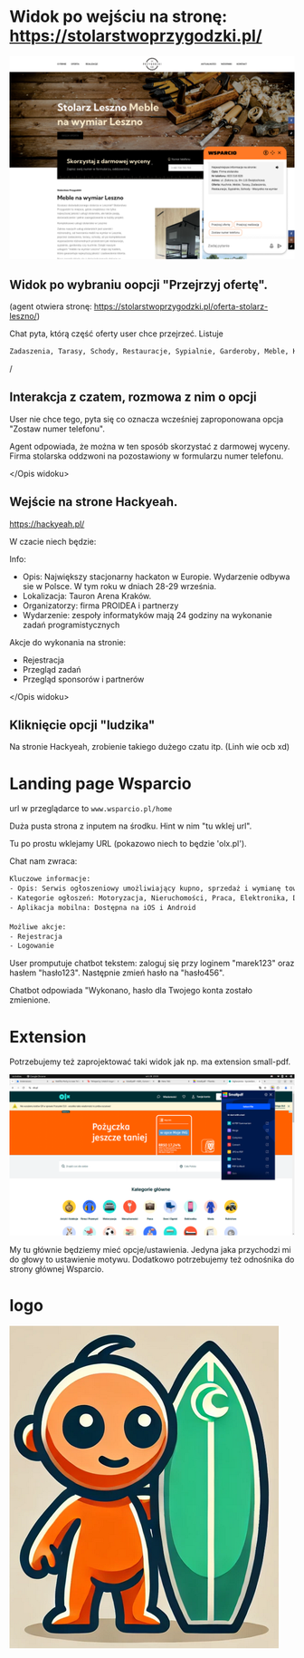 # Widok po wejściu na stronę: https://stolarstwoprzygodzki.pl/

![](img/1.png)

## Widok po wybraniu oopcji "Przejrzyj ofertę".

<Opis widoku>

(agent otwiera stronę: https://stolarstwoprzygodzki.pl/oferta-stolarz-leszno/)

Chat pyta, którą część oferty user chce przejrzeć. Listuje
```sh
Zadaszenia, Tarasy, Schody, Restauracje, Sypialnie, Garderoby, Meble, Kuchnie.
```

/<Opis widoku>

## Interakcja z czatem, rozmowa z nim o opcji

<Opis widoku>

User nie chce tego, pyta się co oznacza wcześniej zaproponowana opcja "Zostaw numer telefonu".

Agent odpowiada, że można w ten sposób skorzystać z darmowej wyceny. Firma stolarska oddzwoni na pozostawiony w formularzu numer telefonu.

</Opis widoku>

## Wejście na strone Hackyeah.

https://hackyeah.pl/ 

<Opis widoku>

W czacie niech będzie:

Info:
- Opis: Największy stacjonarny hackaton w Europie. Wydarzenie odbywa sie w Polsce. W tym roku w dniach 28-29 września.
- Lokalizacja: Tauron Arena Kraków.
- Organizatorzy: firma PROIDEA i partnerzy
- Wydarzenie: zespoły informatyków mają 24 godziny na wykonanie zadań programistycznych

Akcje do wykonania na stronie:
- Rejestracja
- Przegląd zadań 
- Przegląd sponsorów i partnerów

</Opis widoku>

## Kliknięcie opcji "ludzika"

Na stronie Hackyeah, zrobienie takiego dużego czatu itp. (Linh wie ocb xd)

# Landing page Wsparcio

url w przeglądarce to  `www.wsparcio.pl/home`

Duża pusta strona z inputem na środku. Hint w nim "tu wklej url".

Tu po prostu wklejamy URL (pokazowo niech to będzie 'olx.pl').

Chat nam zwraca:

```sh
Kluczowe informacje:
- Opis: Serwis ogłoszeniowy umożliwiający kupno, sprzedaż i wymianę towarów oraz usług między użytkownikami
- Kategorie ogłoszeń: Motoryzacja, Nieruchomości, Praca, Elektronika, Dom i Ogród, Moda, Dla Dzieci, Sport i Hobby, Zwierzęta, Usługi i Firmy, Muzyka i Edukacja
- Aplikacja mobilna: Dostępna na iOS i Android

Możliwe akcje:
- Rejestracja 
- Logowanie
```

User promputuje chatbot tekstem: zaloguj się przy loginem "marek123" oraz hasłem "hasło123". Następnie zmień hasło na "hasło456".

Chatbot odpowiada "Wykonano, hasło dla Twojego konta zostało zmienione.

# Extension
Potrzebujemy też zaprojektować taki widok jak np. ma extension small-pdf.

![](img/5.png)

My tu głównie będziemy mieć opcje/ustawienia. Jedyna jaka przychodzi mi do głowy to ustawienie motywu. Dodatkowo potrzebujemy też odnośnika do strony głównej Wsparcio.

# logo 
![](img/logo7.png)







